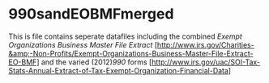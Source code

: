 # 990sandEOBMFmerged
This is file contains seperate datafiles including the combined *Exempt Organizations Business Master File Extract* [http://www.irs.gov/Charities-&amp;-Non-Profits/Exempt-Organizations-Business-Master-File-Extract-EO-BMF] and the varied (2012)*990* forms [http://www.irs.gov/uac/SOI-Tax-Stats-Annual-Extract-of-Tax-Exempt-Organization-Financial-Data]
